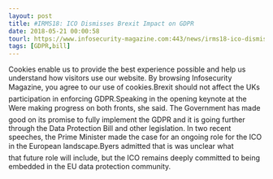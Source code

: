 ```yaml
---
layout: post
title: #IRMS18: ICO Dismisses Brexit Impact on GDPR
date: 2018-05-21 00:00:58
tourl: https://www.infosecurity-magazine.com:443/news/irms18-ico-dismisses-brexit-gdpr/
tags: [GDPR,bill]
---
```

Cookies enable us to provide the best experience possible and help us understand how visitors use our website. By browsing Infosecurity Magazine, you agree to our use of cookies.Brexit should not affect the UKs participation in enforcing GDPR.Speaking in the opening keynote at the Were making progress on both fronts, she said. The Government has made good on its promise to fully implement the GDPR and it is going further through the Data Protection Bill and other legislation. In two recent speeches, the Prime Minister made the case for an ongoing role for the ICO in the European landscape.Byers admitted that is was unclear what that future role will include, but the ICO remains deeply committed to being embedded in the EU data protection community.